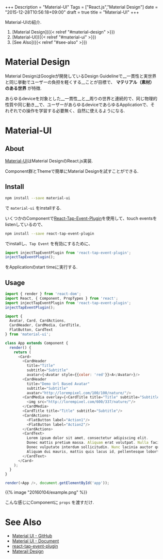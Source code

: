 +++
Description = "Material-UI"
Tags = ["React.js","Material Design"]
date = "2015-12-28T10:56:18+09:00"
draft = true
title = "Material-UI"
+++

Material-UIの紹介.

<!--more-->

1. [Material Design]({{< relref "#material-design" >}})
2. [Material-UI]({{< relref "#material-ui" >}})
3. [See Also]({{< relref "#see-also" >}})


# Material Design

Material DesignはGoogleが開発しているDesign Guidelineで__一貫性と実世界と同じ挙動でユーザーの負担を軽くする__ことが目標で、 __マテリアル（素材）のある世界__ が特徴.

あらゆるdeviceを対象とした__一貫性__と__周りの世界と連続的で、同じ物理的性質や同じ動き__で、ユーザーがあらゆるdeviceであらゆるApplicationで、それぞれでの操作を学習する必要無く、自然に使えるようになる.


# Material-UI

## About

[Material-UI](https://github.com/callemall/material-ui)はMaterial DesignのReact.js実装.

Component群とThemeで簡単にMaterial Designを試すことができる.


## Install


```sh
npm install --save material-ui
```

で `material-ui` をinstallする.

いくつかのComponentで[React-Tap-Event-Plugin](https://github.com/zilverline/react-tap-event-plugin)を使用して、touch eventsをlistenしているので、

```sh
npm install --save react-tap-event-plugin
```

でinstallし、`Tap Event` を有効にするために、

```js
import injectTapEventPlugin from 'react-tap-event-plugin';
injectTapEventPlugin();
```

をApplicationのstart timeに実行する.


## Usage

```js
import { render } from 'react-dom';
import React, { Component, PropTypes } from 'react';
import injectTapEventPlugin from 'react-tap-event-plugin';
injectTapEventPlugin();

import {
  Avatar, Card, CardActions,
  CardHeader, CardMedia, CardTitle,
  FlatButton, CardText
} from 'material-ui';

class App extends Component {
  render() {
    return (
      <Card>
        <CardHeader
          title="Title"
          subtitle="Subtitle"
          avatar={<Avatar style={{color: 'red'}}>A</Avatar>}/>
        <CardHeader
          title="Demo Url Based Avatar"
          subtitle="Subtitle"
          avatar="http://lorempixel.com/100/100/nature/"/>
        <CardMedia overlay={<CardTitle title="Title" subtitle="Subtitle"/>}>
          <img src="http://lorempixel.com/600/337/nature/"/>
        </CardMedia>
        <CardTitle title="Title" subtitle="Subtitle"/>
        <CardActions>
          <FlatButton label="Action1"/>
          <FlatButton label="Action2"/>
        </CardActions>
        <CardText>
          Lorem ipsum dolor sit amet, consectetur adipiscing elit.
          Donec mattis pretium massa. Aliquam erat volutpat. Nulla facilisi.
          Donec vulputate interdum sollicitudin. Nunc lacinia auctor quam sed pellentesque.
          Aliquam dui mauris, mattis quis lacus id, pellentesque lobortis odio.
        </CardText>
      </Card>
    );
  }
}

render(<App />, document.getElementById('app'));
```

{{% image "20160104/example.png" %}}

こんな感じにComponentに `props` を渡すだけ.


# See Also

- [Material UI - GitHub](https://github.com/callemall/material-ui)
- [Material UI - Document](http://www.material-ui.com/#/home)
- [react-tap-event-plugin](https://github.com/zilverline/react-tap-event-plugin)
- [Materail Design](https://www.google.com/design/spec/material-design/introduction.html)
